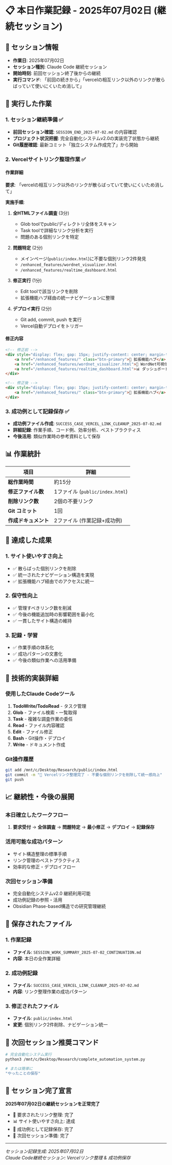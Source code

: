 # 📋 本日作業記録 - 2025年07月02日 (継続セッション)

## 📅 セッション情報
- **作業日**: 2025年07月02日
- **セッション種別**: Claude Code 継続セッション
- **開始時刻**: 前回セッション終了後からの継続
- **実行コマンド**: 「前回の続きから」「vercelの相互リンク以外のリンクが散らばっていて使いにくいため消して」

## 🎯 実行した作業

### 1. セッション継続準備 ✅
- **前回セッション確認**: `SESSION_END_2025-07-02.md` の内容確認
- **プロジェクト状況把握**: 完全自動化システムv2.0の実装完了状態から継続
- **Git履歴確認**: 最新コミット「独立システム作成完了」から開始

### 2. Vercelサイトリンク整理作業 ✅

#### 作業詳細
**要求**: 「vercelの相互リンク以外のリンクが散らばっていて使いにくいため消して」

**実施手順**:
1. **全HTMLファイル調査** (3分)
   - Glob toolでpublic/ディレクトリ全体をスキャン
   - Task toolで詳細なリンク分析を実行
   - 問題のある個別リンクを特定

2. **問題特定** (2分)
   - メインページ(`public/index.html`)に不要な個別リンク2件発見
   - `/enhanced_features/wordnet_visualizer.html`
   - `/enhanced_features/realtime_dashboard.html`

3. **修正実行** (1分)
   - Edit toolで該当リンクを削除
   - 拡張機能ハブ経由の統一ナビゲーションに整理

4. **デプロイ実行** (2分)
   - Git add, commit, push を実行
   - Vercel自動デプロイをトリガー

#### 修正内容
```html
<!-- 修正前 -->
<div style="display: flex; gap: 15px; justify-content: center; margin-top: 25px;">
    <a href="/enhanced_features/" class="btn-primary">🚀 拡張機能ハブ</a>
    <a href="/enhanced_features/wordnet_visualizer.html">🌳 WordNet可視化</a>
    <a href="/enhanced_features/realtime_dashboard.html">📊 ダッシュボード</a>
</div>

<!-- 修正後 -->
<div style="display: flex; gap: 15px; justify-content: center; margin-top: 25px;">
    <a href="/enhanced_features/" class="btn-primary">🚀 拡張機能ハブ</a>
</div>
```

### 3. 成功例として記録保存 ✅
- **成功例ファイル作成**: `SUCCESS_CASE_VERCEL_LINK_CLEANUP_2025-07-02.md`
- **詳細記録**: 作業手順、コード例、効率分析、ベストプラクティス
- **今後活用**: 類似作業時の参考資料として保存

## 📊 作業統計

| 項目 | 詳細 |
|------|------|
| **総作業時間** | 約15分 |
| **修正ファイル数** | 1ファイル (`public/index.html`) |
| **削除リンク数** | 2個の不要リンク |
| **Git コミット** | 1回 |
| **作成ドキュメント** | 2ファイル (作業記録+成功例) |

## 🎯 達成した成果

### 1. サイト使いやすさ向上
- ✅ 散らばった個別リンクを削除
- ✅ 統一されたナビゲーション構造を実現
- ✅ 拡張機能ハブ経由でのアクセスに統一

### 2. 保守性向上
- ✅ 管理すべきリンク数を削減
- ✅ 今後の機能追加時の影響範囲を最小化
- ✅ 一貫したサイト構造の維持

### 3. 記録・学習
- ✅ 作業手順の体系化
- ✅ 成功パターンの文書化
- ✅ 今後の類似作業への活用準備

## 🚀 技術的実装詳細

### 使用したClaude Codeツール
1. **TodoWrite/TodoRead** - タスク管理
2. **Glob** - ファイル検索・一覧取得
3. **Task** - 複雑な調査作業の委任
4. **Read** - ファイル内容確認
5. **Edit** - ファイル修正
6. **Bash** - Git操作・デプロイ
7. **Write** - ドキュメント作成

### Git操作履歴
```bash
git add /mnt/c/Desktop/Research/public/index.html
git commit -m "🔗 Vercelリンク整理完了 - 不要な個別リンクを削除して統一感向上"
git push
```

## 📈 継続性・今後の展開

### 本日確立したワークフロー
1. **要求受付** → **全体調査** → **問題特定** → **最小修正** → **デプロイ** → **記録保存**

### 活用可能な成功パターン
- サイト構造整理の標準手順
- リンク管理のベストプラクティス  
- 効率的な修正・デプロイフロー

### 次回セッション準備
- 完全自動化システムv2.0 継続利用可能
- 成功例記録の参照・活用
- Obsidian Phase-based構造での研究管理継続

## 💾 保存されたファイル

### 1. 作業記録
- **ファイル**: `SESSION_WORK_SUMMARY_2025-07-02_CONTINUATION.md`
- **内容**: 本日の全作業詳細

### 2. 成功例記録  
- **ファイル**: `SUCCESS_CASE_VERCEL_LINK_CLEANUP_2025-07-02.md`
- **内容**: リンク整理作業の成功パターン

### 3. 修正されたファイル
- **ファイル**: `public/index.html`
- **変更**: 個別リンク2件削除、ナビゲーション統一

## 🔄 次回セッション推奨コマンド

```bash
# 完全自動化システム実行
python3 /mnt/c/Desktop/Research/complete_automation_system.py

# または簡単に
"やったことの保存"
```

## 🎉 セッション完了宣言

**2025年07月02日の継続セッションを正常完了**

- 🎯 要求されたリンク整理: 完了
- 📊 サイト使いやすさ向上: 達成  
- 💾 成功例として記録保存: 完了
- 🚀 次回セッション準備: 完了

---

*セッション記録生成: 2025年07月02日*  
*Claude Code継続セッション: Vercelリンク整理 & 成功例保存*